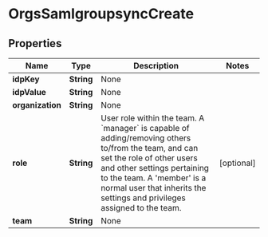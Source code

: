 
# OrgsSamlgroupsyncCreate

## Properties
Name | Type | Description | Notes
------------ | ------------- | ------------- | -------------
**idpKey** | **String** | None | 
**idpValue** | **String** | None | 
**organization** | **String** | None | 
**role** | **String** |         User role within the team.          A &#x60;manager&#x60; is capable of adding/removing others to/from the team, and         can set the role of other users and other settings pertaining to the         team.          A &#39;member&#39; is a normal user that inherits the settings and privileges         assigned to the team.          |  [optional]
**team** | **String** | None | 




